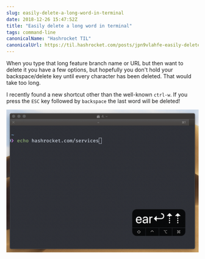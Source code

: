 ```yaml
---
slug: easily-delete-a-long-word-in-terminal
date: 2018-12-26 15:47:52Z
title: "Easily delete a long word in terminal"
tags: command-line
canonicalName: "Hashrocket TIL"
canonicalUrl: https://til.hashrocket.com/posts/jpn9vlahfe-easily-delete-a-long-word-in-terminal
---
```



When you type that long feature branch name or URL but then want to delete it you have a few options, but hopefully you don't hold your backspace/delete key until every character has been deleted. That would take too long.

I recently found a new shortcut other than the well-known `ctrl-w`. If you press the `ESC` key followed by `backspace` the last word will be deleted!

![demo](aeqimZa.gif)
